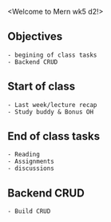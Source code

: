 <Welcome to Mern wk5 d2!>

## Objectives
    - begining of class tasks
    - Backend CRUD

## Start of class
    - Last week/lecture recap
    - Study buddy & Bonus OH

## End of class tasks
    - Reading
    - Assignments
    - discussions

## Backend CRUD
    - Build CRUD